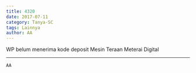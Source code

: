 ```yaml
---
title: 4320
date: 2017-07-11
category: Tanya-SC
tags: Lainnya
author: AA
---
```


WP belum menerima kode deposit Mesin Teraan Meterai Digital

---



`AA`
